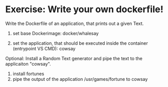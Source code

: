 Exercise: Write your own dockerfile!
====================================

Write the Dockerfile of an application, that prints out a given Text.

1) set base Dockerimage: 
docker/whalesay

2) set the application, that should be executed inside the container (entrypoint VS CMD): 
cowsay

Optional:
Install a Random Text generator and pipe the text to the applicaiton "cowsay".

1) install fortunes
2) pipe the output of the application /usr/games/fortune to cowsay
